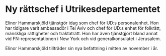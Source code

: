 # Ny rättschef i Utrikesdepartementet

Elinor Hammarskjöld tjänstgör idag som chef för UD:s personalenhet. Hon har tidigare varit ambassadör i Tel Aviv och chef för UD:s enhet för folkrätt, mänskliga rättigheter och traktaträtt. Hon har även tjänstgjort bland annat vid FN-representationen i New York och vid generalkonsulatet i Jerusalem.

Elinor Hammarskjöld tillträder sin nya befattning i mitten av november i år.
